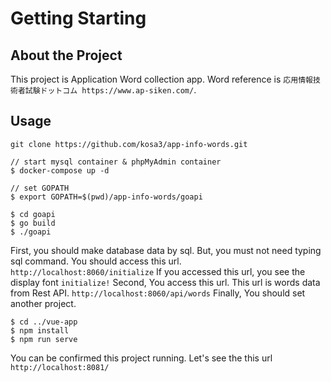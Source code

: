 # Getting Starting
 ## About the Project
This project is Application Word collection app.
Word reference is `応用情報技術者試験ドットコム https://www.ap-siken.com/`.
 ## Usage
 ```
git clone https://github.com/kosa3/app-info-words.git
```
 ```
// start mysql container & phpMyAdmin container
$ docker-compose up -d
```
 ```
// set GOPATH
$ export GOPATH=$(pwd)/app-info-words/goapi
```
 ```
$ cd goapi
$ go build
$ ./goapi
```
 First, you should make database data by sql.
But, you must not need typing sql command.
You should access this url.
 `http://localhost:8060/initialize`
 If you accessed this url, you see the display font `initialize!`
 Second, You access this url.
This url is words data from Rest API.
 `http://localhost:8060/api/words`
 Finally, You should set another project.
 ```
$ cd ../vue-app
$ npm install
$ npm run serve
```
 You can be confirmed this project running.
Let's see the this url `http://localhost:8081/`